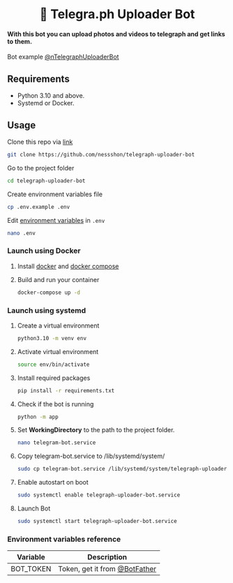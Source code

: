 <h1 align="center">🤖 Telegra.ph Uploader Bot</h1>

#### With this bot you can upload photos and videos to telegraph and get links to them.
Bot example [@nTelegraphUploaderBot](https://nTelegraphUploaderBot.t.me)


## Requirements
   * Python 3.10 and above.
   * Systemd or Docker.


## Usage

Clone this repo via [link](https://github.com/nessshon/telegraph-uploader-bot)
```bash
git clone https://github.com/nessshon/telegraph-uploader-bot
```

Go to the project folder
```bash
cd telegraph-uploader-bot
```

Create environment variables file

```bash
cp .env.example .env
```

Edit [environment variables](#environment-variables-reference) in `.env`
```bash
nano .env
```


### Launch using Docker
1. Install [docker](https://docs.docker.com/get-docker) and [docker compose](https://docs.docker.com/compose/install/)

2. Build and run your container
   ```bash
   docker-compose up -d
   ```


### Launch using systemd

1. Create a virtual environment
   ```bash
   python3.10 -m venv env
   ```

2. Activate virtual environment
   ```bash
   source env/bin/activate
   ```

3. Install required packages
   ```bash
   pip install -r requirements.txt
   ```

4. Check if the bot is running
   ```bash
   python -m app
   ```

5. Set **WorkingDirectory** to the path to the project folder.
   ```bash
   nano telegram-bot.service
   ```

6. Copy telegram-bot.service to /lib/systemd/system/
   ```bash
   sudo cp telegram-bot.service /lib/systemd/system/telegraph-uploader-bot.service
   ```
7. Enable autostart on boot
   ```bash
   sudo systemctl enable telegraph-uploader-bot.service
   ```
8. Launch Bot
   ```bash
   sudo systemctl start telegraph-uploader-bot.service
   ```

### Environment variables reference

| Variable  | Description                                             |
|-----------|---------------------------------------------------------|
| BOT_TOKEN | Token, get it from [@BotFather](https://t.me/BotFather) |
